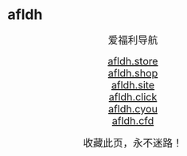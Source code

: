 # afldh
<center>
<span style="font-size:20px">爱福利导航</span><br />
<br />
<span style="font-size:20px"><a href="https://afldh.store" target="_blank">afldh.store</a></span><br />
<span style="font-size:20px"><a href="https://afldh.shop" target="_blank">afldh.shop</a></span><br />
<span style="font-size:20px"><a href="https://afldh.site" target="_blank">afldh.site</a></span><br />
<span style="font-size:20px"><a href="https://afldh.click" target="_blank">afldh.click</a></span><br />
<span style="font-size:20px"><a href="https://afldh.cyou" target="_blank">afldh.cyou</a></span><br />
<span style="font-size:20px"><a href="https://afldh.cfd" target="_blank">afldh.cfd</a></span><br />
<br />
<span style="font-size:20px">收藏此页，永不迷路！</span>
</center>
